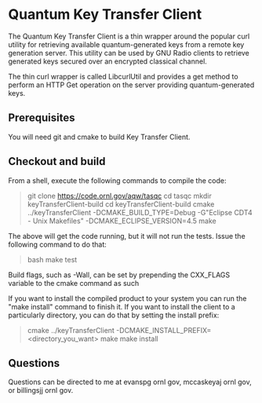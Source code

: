 # Quantum Key Transfer Client

The Quantum Key Transfer Client is a thin wrapper around the popular 
curl utility for retrieving available quantum-generated keys from a 
remote key generation server. This utility can be used by GNU Radio 
clients to retrieve generated keys secured over an encrypted classical 
channel. 

The thin curl wrapper is called LibcurlUtil and provides a 
get method to perform an HTTP Get operation on the server 
providing quantum-generated keys. 

## Prerequisites
You will need git and cmake to build Key Transfer Client.

## Checkout and build

From a shell, execute the following commands to compile the code:

>git clone https://code.ornl.gov/aqw/tasqc
>cd tasqc
>mkdir keyTransferClient-build
>cd keyTransferClient-build
>cmake ../keyTransferClient -DCMAKE_BUILD_TYPE=Debug -G"Eclipse CDT4 - Unix Makefiles" -DCMAKE_ECLIPSE_VERSION=4.5
>make

The above will get the code running, but it will not run the tests. 
Issue the following command to do that:

>bash
>make test

Build flags, such as -Wall, can be set by prepending the CXX_FLAGS variable to 
the cmake command as such

If you want to install the compiled product to your system you can run the "make install" command to finish it.
If you want to install the client to a particularly directory, you can do that by setting the install prefix:

>cmake ../keyTransferClient -DCMAKE_INSTALL_PREFIX=<directory_you_want> <other cmake arguments>
>make
>make install

## Questions
Questions can be directed to me at evanspg <at> ornl <dot> gov, mccaskeyaj <at> ornl <dot> gov, or 
billingsjj <at> ornl <dot> gov.
